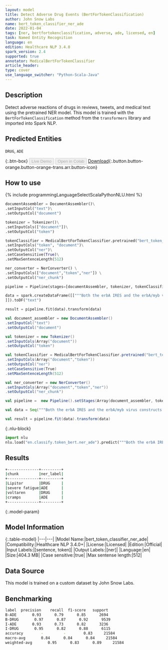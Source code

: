 ```yaml
---
layout: model
title: Detect Adverse Drug Events (BertForTokenClassification)
author: John Snow Labs
name: bert_token_classifier_ner_ade
date: 2022-01-04
tags: [ner, bertfortokenclassification, adverse, ade, licensed, en]
task: Named Entity Recognition
language: en
edition: Healthcare NLP 3.4.0
spark_version: 2.4
supported: true
annotator: MedicalBertForTokenClassifier
article_header:
type: cover
use_language_switcher: "Python-Scala-Java"
---
```



## Description


Detect adverse reactions of drugs in reviews, tweets, and medical text using the pretrained NER model. This model is trained with the `BertForTokenClassification` method from the `transformers` library and imported into Spark NLP.


## Predicted Entities


`DRUG`, `ADE`


{:.btn-box}
<button class="button button-orange" disabled>Live Demo</button>
<button class="button button-orange" disabled>Open in Colab</button>
[Download](https://s3.amazonaws.com/auxdata.johnsnowlabs.com/clinical/models/bert_token_classifier_ner_ade_en_3.4.0_2.4_1641283944065.zip){:.button.button-orange.button-orange-trans.arr.button-icon}


## How to use






<div class="tabs-box" markdown="1">
{% include programmingLanguageSelectScalaPythonNLU.html %}

```python
documentAssembler = DocumentAssembler()\
.setInputCol("text")\
.setOutputCol("document")

tokenizer = Tokenizer()\
.setInputCols(["document"])\
.setOutputCol("token")

tokenClassifier = MedicalBertForTokenClassifier.pretrained("bert_token_classifier_ner_ade", "en", "clinical/models")\
.setInputCols("token", "document")\
.setOutputCol("ner")\
.setCaseSensitive(True)\
.setMaxSentenceLength(512)

ner_converter = NerConverter() \
.setInputCols(["document","token","ner"]) \
.setOutputCol("ner_chunk")

pipeline = Pipeline(stages=[documentAssembler, tokenizer, tokenClassifier, ner_converter])

data = spark.createDataFrame([["""Both the erbA IRES and the erbA/myb virus constructs transformed erythroid cells after infection of bone marrow or blastoderm cultures. The erbA/myb IRES virus exhibited a 5-10-fold higher transformed colony forming efficiency than the erbA IRES virus in the blastoderm assay."""
]]).toDF("text")

result = pipeline.fit(data).transform(data)
```
```scala
val document_assembler = new DocumentAssembler()
.setInputCol("text")
.setOutputCol("document")

val tokenizer = new Tokenizer()
.setInputCols(Array("document"))
.setOutputCol("token")

val tokenClassifier = MedicalBertForTokenClassifier.pretrained("bert_token_classifier_ner_ade", "en", "clinical/models")
.setInputCols(Array("document","token"))
.setOutputCol("ner")
.setCaseSensitive(True)
.setMaxSentenceLength(512)

val ner_converter = new NerConverter()
.setInputCols(Array("document","token","ner"))
.setOutputCol("ner_chunk")

val pipeline =  new Pipeline().setStages(Array(document_assembler, tokenizer, tokenClassifier, ner_converter))

val data = Seq("""Both the erbA IRES and the erbA/myb virus constructs transformed erythroid cells after infection of bone marrow or blastoderm cultures. The erbA/myb IRES virus exhibited a 5-10-fold higher transformed colony forming efficiency than the erbA IRES virus in the blastoderm assay.""").toDS.toDF("text")

val result = pipeline.fit(data).transform(data)
```


{:.nlu-block}
```python
import nlu
nlu.load("en.classify.token_bert.ner_ade").predict("""Both the erbA IRES and the erbA/myb virus constructs transformed erythroid cells after infection of bone marrow or blastoderm cultures. The erbA/myb IRES virus exhibited a 5-10-fold higher transformed colony forming efficiency than the erbA IRES virus in the blastoderm assay.""")
```

</div>


## Results


```bash
+--------------+---------+
|chunk         |ner_label|
+--------------+---------+
|Lipitor       |DRUG     |
|severe fatigue|ADE      |
|voltaren      |DRUG     |
|cramps        |ADE      |
+--------------+---------+
```


{:.model-param}
## Model Information


{:.table-model}
|---|---|
|Model Name:|bert_token_classifier_ner_ade|
|Compatibility:|Healthcare NLP 3.4.0+|
|License:|Licensed|
|Edition:|Official|
|Input Labels:|[sentence, token]|
|Output Labels:|[ner]|
|Language:|en|
|Size:|404.3 MB|
|Case sensitive:|true|
|Max sentense length:|512|


## Data Source


This model is trained on a custom dataset by John Snow Labs.


## Benchmarking


```bash
label  precision    recall  f1-score   support
B-ADE       0.93      0.79      0.85      2694
B-DRUG       0.97      0.87      0.92      9539
I-ADE       0.93      0.73      0.82      3236
I-DRUG       0.95      0.82      0.88      6115
accuracy        -         -        0.83     21584
macro-avg       0.84      0.84      0.84     21584
weighted-avg       0.95      0.83      0.89     21584
```
